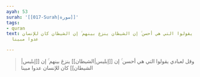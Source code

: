 ```yaml
---
ayah: 53
surah: '[[017-Surah|سورة]]'
tags:
- quran
text: وقل لعبادي يقولوا التي هي أحسن ۚ إن الشيطان ينزغ بينهم ۚ إن الشيطان كان للإنسان
  عدوا مبينا

---
```

> وقل لعبادي يقولوا التي هي أحسن ۚ إن [[إبليس|الشيطان]] ينزغ بينهم ۚ إن [[إبليس|الشيطان]] كان للإنسان عدوا مبينا
